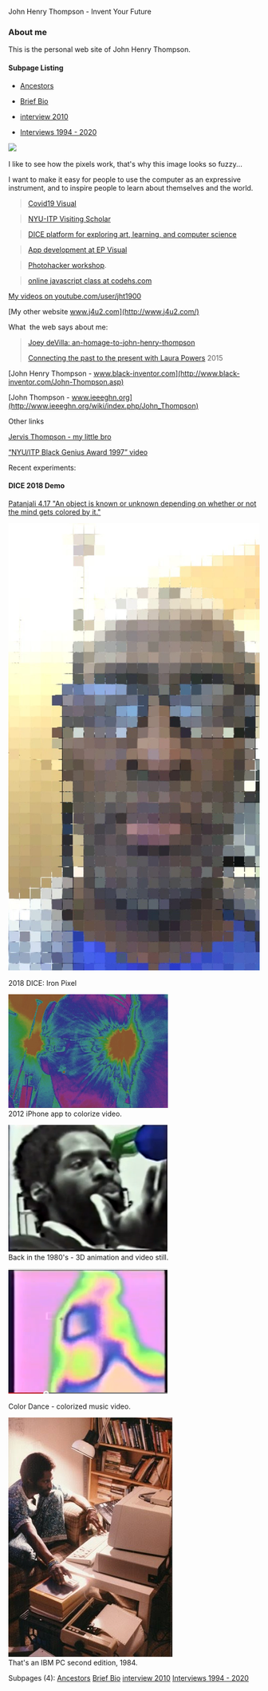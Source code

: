 John Henry Thompson - Invent Your Future   
    

### About me

This is the personal web site of John Henry Thompson.

  

#### Subpage Listing

*   [Ancestors](home/who-am-i.md)
    
*   [Brief Bio](home/bio.md)
    
*   [interview 2010](home/interview-2010.md)
    
*   [Interviews 1994 - 2020](home/interviews.md)
    

  

[![](http://www.j4u2.com/jht/images/jt_cu.jpg)](http://www.j4u2.com/jht/images/jt_cu.jpg) 

  

I like to see how the pixels work, that's why this image looks so fuzzy...

  

I want to make it easy for people to use the computer as an expressive instrument, and to inspire people to learn about themselves and the world.

  

> [Covid19 Visual](7-covid19-visual.md)
> 
>   

> [NYU-ITP Visiting Scholar](6-nyu-itp.md)
> 
>   

> [DICE platform for exploring art, learning, and computer science](3-dice.md)

>   

> [App development at EP Visual](iphone-apps.1593456679582.md)

  

> [Photohacker workshop](https://github.com/jht1900/photohacker).
> 
>   

> [online javascript class at codehs.com](https://codehs.com/go/7444)

  

[My videos on youtube.com/user/jht1900](http://www.youtube.com/user/jht1900)  

  

[My other website www.j4u2.com](http://www.j4u2.com/)  

>   

What  the web says about me:

  

> [Joey deVilla: an-homage-to-john-henry-thompson](http://www.globalnerdy.com/2020/06/02/an-homage-to-john-henry-thompson-creator-of-the-lingo-programming-language-and-the-interactive-cd-rom-boom-of-the-nineties/)
> 
>   
> 
> [Connecting the past to the present with Laura Powers](https://www.youtube.com/watch?v=46rz6-uD_E4&list=PL_nujIbA6R4sYW-PQ0QNAu8vqJgPhUFeC) 2015
> 
>   

[John Henry Thompson - www.black-inventor.com](http://www.black-inventor.com/John-Thompson.asp)

  
[John Thompson - www.ieeeghn.org](http://www.ieeeghn.org/wiki/index.php/John_Thompson)  

  

Other links  
  

[Jervis Thompson - my little bro](http://www.jervo.com/blog/da-lingo-kid/)

[“NYU/ITP Black Genius Award 1997” video](http://www.youtube.com/watch?v=9OesTbXh5us)

  

Recent experiments:

#### DICE 2018 Demo

  

  

[Patanjali 4.17 "An object is known or unknown depending on whether or not the mind gets colored by it."](yoga/patanjani/book-4/417.md)  

  

[![](_/rsrc/1540258178968/home/IMG_5174.jpg)](http://www.johnhenrythompson.com/home/IMG_5174.jpg?attredirects=0)

2018 DICE: Iron Pixel

  

[![](_/rsrc/1330015952311/home/glasses_height=228&width=320.png)](http://www.youtube.com/watch?v=a8xpj3_LyQM)  
2012 iPhone app to colorize video.  

  

[![](_/rsrc/1330015591429/home/jht1984-3d-full_height=254&width=320.png)](http://www.youtube.com/watch?v=NDn-GaVp264)  
Back in the 1980's - 3D animation and video still.  
  

[![](_/rsrc/1330016390621/home/colordance_height=251&width=320.png)](http://www.youtube.com/watch?v=-Gfe4iMPAGQ)

  
Color Dance - colorized music video.  

  
[![](_/rsrc/1307476195091/home/83_jt_ibm_pc.jpg)](http://www.johnhenrythompson.com/home/83_jt_ibm_pc.jpg?attredirects=0)  
That's an IBM PC second edition, 1984.  

Subpages (4): [Ancestors](home/who-am-i.md) [Brief Bio](home/bio.md) [interview 2010](home/interview-2010.md) [Interviews 1994 - 2020](home/interviews.md)

